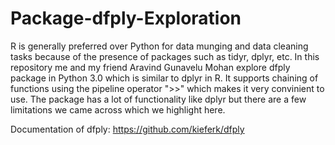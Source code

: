 # Package-dfply-Exploration
R is generally preferred over Python for data munging and data cleaning tasks because of the presence of packages such as tidyr, dplyr, etc. In this repository me and my friend Aravind Gunavelu Mohan explore dfply package in Python 3.0 which is similar to dplyr in R. It supports chaining of functions using the pipeline operator ">>" which makes it very convinient to use. The package has a lot of functionality like dplyr but there are a few limitations we came across which we highlight here.

Documentation of dfply: https://github.com/kieferk/dfply
